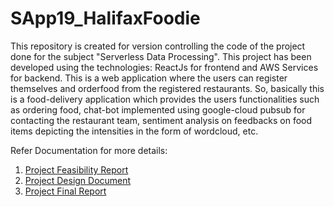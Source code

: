 # SApp19_HalifaxFoodie

This repository is created for version controlling the code of the project done for the subject "Serverless Data Processing".
This project has been developed using the technologies: ReactJs for frontend and AWS Services for backend.
This is a web application where the users can register themselves and orderfood from the registered restaurants. So, basically this is a food-delivery application which provides the users functionalities such as ordering food, chat-bot implemented using google-cloud pubsub for contacting the restaurant team, sentiment analysis on feedbacks on food items depicting the intensities in the form of wordcloud, etc. 

Refer Documentation for more details:
1.  [Project Feasibility Report](https://github.com/FShah26/SApp19_HalifaxFoodie/blob/master/SApp_19_Project_Feasibility_Report.pdf)
2.  [Project Design Document](https://github.com/FShah26/SApp19_HalifaxFoodie/blob/master/SApp_19_Project_Design_Document.pdf)
3.  [Project Final Report](https://github.com/FShah26/SApp19_HalifaxFoodie/blob/master/SApp_19_Project_Report.pdf)
